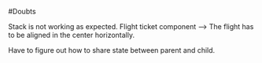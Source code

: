 #Doubts

Stack is not working as expected. Flight ticket component --> The flight has to be aligned in the center horizontally.

Have to figure out how to share state between parent and child.